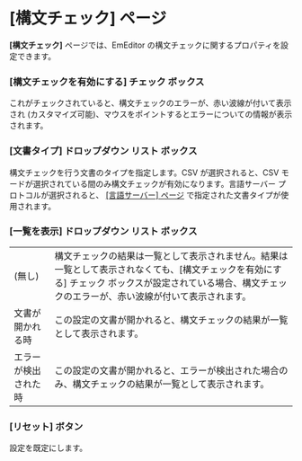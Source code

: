 # \[構文チェック\] ページ

**\[構文チェック\]** ページでは、EmEditor の構文チェックに関するプロパティを設定できます。

### \[構文チェックを有効にする\] チェック ボックス

これがチェックされていると、構文チェックのエラーが、赤い波線が付いて表示され (カスタマイズ可能)、マウスをポイントするとエラーについての情報が表示されます。

### \[文書タイプ\] ドロップダウン リスト ボックス

構文チェックを行う文書のタイプを指定します。CSV が選択されると、CSV モードが選択されている間のみ構文チェックが有効になります。言語サーバー プロトコルが選択されると、 [\[言語サーバー\] ページ](../language_server/index) で指定された文書タイプが使用されます。

### \[一覧を表示\] ドロップダウン リスト ボックス

|     |     |
| --- | --- |
| (無し) | 構文チェックの結果は一覧として表示されません。結果は一覧として表示されなくても、\[構文チェックを有効にする\] チェック ボックスが設定されている場合、構文チェックのエラーが、赤い波線が付いて表示されます。 |
| 文書が開かれる時 | この設定の文書が開かれると、構文チェックの結果が一覧として表示されます。 |
| エラーが検出された時 | この設定の文書が開かれると、エラーが検出された場合のみ、構文チェックの結果が一覧として表示されます。 |

### \[リセット\] ボタン

設定を既定にします。

